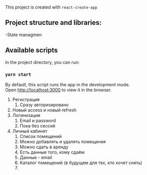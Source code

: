 This project is created with `react-create-app`

## Project structure and libraries:

-State managmen

## Available scripts

In the project directory, you can run:



### `yarn start`

By default, this script runs the app in the development mode.<br />
Open [http://localhost:3000](http://localhost:3000) to view it in the browser.

1. Регистрация
    1. Сразу авторизировано
2. Новый access и новый refresh
3. Логинизация
    1. Email и password
    2. Пока без сессий
3. Личный кабинет
    1. Список помещений
    2. Можно добавлять и удалять помещения
    3. Можно сдать в аренду
    4. Есть данные того, кому сдаём
    5. Данные - email
    6. Каталог помещений (в будущем для тех, кто хочет снять)
    7. 